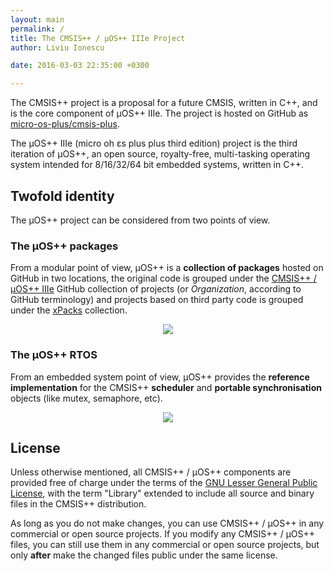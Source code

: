 ```yaml
---
layout: main
permalink: /
title: The CMSIS++ / µOS++ IIIe Project
author: Liviu Ionescu

date: 2016-03-03 22:35:00 +0300

---
```


The CMSIS++ project is a proposal for a future CMSIS, written in C++, and is the core component of µOS++ IIIe. The project is hosted on GitHub as [micro-os-plus/cmsis-plus](https://github.com/micro-os-plus/cmsis-plus).

The µOS++ IIIe (micro oh ɛs plus plus third edition) project is the third iteration of µOS++, an open source, royalty-free, multi-tasking operating system intended for 8/16/32/64 bit embedded systems, written in C++.


## Twofold identity

The µOS++ project can be considered from two points of view.

### The µOS++ packages

From a modular point of view, µOS++ is a **collection of packages** hosted on GitHub in two locations, the original code is grouped under the [CMSIS++ / µOS++ IIIe](https://github.com/micro-os-plus) GitHub collection of projects (or _Organization_, according to GitHub terminology) and projects based on third party code is grouped under the [xPacks](https://github.com/xpacks) collection.

<div style="text-align:center">
<img src="{{ site.baseurl }}/assets/images/2016/micro-os-plus-collection.png" />
</div>

### The µOS++ RTOS

From an embedded system point of view, µOS++ provides the **reference implementation** for the CMSIS++ **scheduler** and **portable synchronisation** objects (like mutex, semaphore, etc).

<div style="text-align:center">
<img src="{{ site.baseurl }}/assets/images/2016/micro-os-plus-rtos.png" />
</div>

## License

Unless otherwise mentioned, all CMSIS++ / µOS++ components are provided free of charge under the terms of the [GNU Lesser General Public License](http://www.gnu.org/licenses/lgpl.html), with the term "Library" extended to include all source and binary files in the CMSIS++ distribution.

As long as you do not make changes, you can use CMSIS++ / µOS++ in any commercial or open source projects. If you modify any CMSIS++ / µOS++ files, you can still use them in any commercial or open source projects, but only **after** make the changed files public under the same license.
